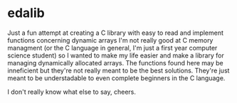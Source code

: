 # edalib
Just a fun attempt at creating a C library with easy to read and implement functions concerning dynamic arrays
I'm not really good at C memory managment (or the C language in general, I'm just a first year computer science student) so I wanted to make my life easier and make a library for managing dynamically allocated arrays.
The functions found here may be inneficient but they're not really meant to be the best solutions. They're just meant to be understadable to even complete beginners in the C language.

I don't really know what else to say, cheers.
